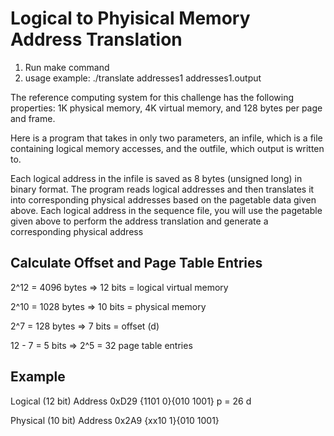# Logical to Phyisical Memory Address Translation

1. Run make command
2. usage example:  ./translate addresses1 addresses1.output


The reference computing system for this challenge has the following properties: 1K physical memory, 4K virtual memory, and 128 bytes per page and frame.

Here is a program that takes in only two parameters, an infile, which is a file containing logical memory accesses, and the outfile, which output is written to. 

Each logical address in the infile is saved as 8 bytes (unsigned long) in binary format. The program reads logical addresses and then translates it into 
corresponding physical addresses based on the pagetable data given above. Each logical address in the sequence file, you will use the pagetable given above to 
perform the address translation and generate a corresponding physical address

## Calculate Offset and Page Table Entries
2^12 = 4096 bytes   =>   12 bits = logical virtual memory

2^10 = 1028 bytes   =>   10 bits = physical memory

2^7  =  128 bytes   =>    7 bits = offset (d)

12 - 7 = 5 bits     =>      2^5  = 32 page table entries

## Example

Logical (12 bit) Address 
0xD29      {1101 0}{010 1001}
            p = 26     d

Physical (10 bit) Address 
0x2A9      {xx10 1}{010 1001}

